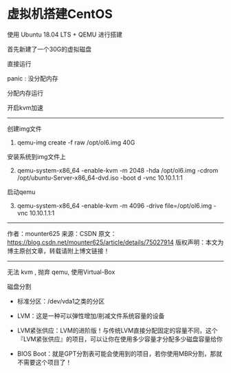 # 虚拟机搭建CentOS

使用 Ubuntu 18.04 LTS + QEMU 进行搭建

首先新建了一个30G的虚拟磁盘

直接运行

panic : 没分配内存

分配内存运行

开启kvm加速

<hr>

创建img文件

1. qemu-img create -f raw /opt/ol6.img 40G



安装系统到img文件上

2. qemu-system-x86_64 -enable-kvm -m 2048 -hda /opt/ol6.img -cdrom /opt/ubuntu-Server-x86_64-dvd.iso -boot d -vnc 10.10.1.1:1



启动qemu

3. qemu-system-x86_64 -enable-kvm -m 4096 -drive file=/opt/ol6.img -vnc 10.10.1.1:1
--------------------- 
作者：mounter625 
来源：CSDN 
原文：https://blog.csdn.net/mounter625/article/details/75027914 
版权声明：本文为博主原创文章，转载请附上博文链接！

<hr>

无法 kvm , 抛弃 qemu, 使用Virtual-Box

磁盘分割

- 标准分区：/dev/vda1之类的分区
- LVM：这是一种可以弹性增加/削减文件系统容量的设备
- LVM紧张供应：LVM的进阶版！与传统LVM直接分配固定的容量不同，这个『LVM紧张供应』的项目，可以让你在使用多少容量才分配多少磁盘容量给你


- BIOS Boot：就是GPT分割表可能会使用到的项目，若你使用MBR分割，那就不需要这个项目了！